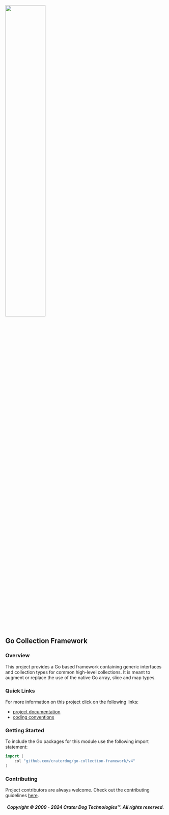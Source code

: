 <img src="https://craterdog.com/images/CraterDog.png" width="50%">

## Go Collection Framework

### Overview
This project provides a Go based framework containing generic interfaces and
collection types for common high-level collections. It is meant to augment or
replace the use of the native Go array, slice and map types.

### Quick Links
For more information on this project click on the following links:
 * [project documentation](https://github.com/craterdog/go-collection-framework/wiki)
 * [coding conventions](https://github.com/craterdog/go-model-framework/wiki)

### Getting Started
To include the Go packages for this module use the following import statement:
```go
import (
	col "github.com/craterdog/go-collection-framework/v4"
)
```

### Contributing
Project contributors are always welcome. Check out the contributing guidelines
[here](https://github.com/craterdog/go-collection-framework/blob/main/.github/CONTRIBUTING.md).

<H5 align="center"> Copyright © 2009 - 2024  Crater Dog Technologies™. All rights reserved. </H5>
